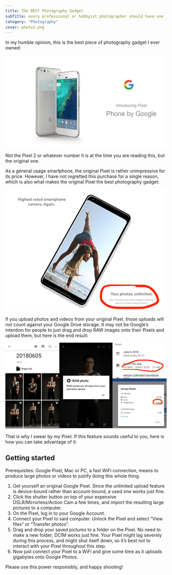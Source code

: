 ```yaml
---
title: The BEST Photography Gadget
subTitle: every professional or hobbyist photographer should have one
category: "Photography"
cover: photo2.png
---
```


In my humble opinion, this is the best piece of photography gadget I ever owned:

![photo1](./photo1.png)

Not the Pixel 2 or whatever number it is at the time you are reading this, but the original one.

As a general usage smartphone, the original Pixel is rather unimpressive for its price. However, I have not regretted this purchase for a single reason, which is also what makes the original Pixel the best photography gadget:

![photo2](./photo2.png)

If you upload photos and videos from your original Pixel, those uploads will not count against your Google Drive storage. It may not be Google’s intention for people to just drag and drop RAW images onto their Pixels and upload them, but here is the end result:

![photo3](./photo3.jpg)

That is why I swear by my Pixel. If this feature sounds useful to you, here is how you can take advantage of it:

## Getting started

Prerequisites: Google Pixel, Mac or PC, a fast WiFi connection, means to produce large photos or videos to justify doing this whole thing.

1. Get yourself an original Google Pixel. Since the unlimited upload feature is device-bound rather than account-bound, a used one works just fine.
2. Click the shutter button on top of your expensive DSLR/Mirrorless/Action Cam a few times, and import the resulting large pictures to a computer.
3. On the Pixel, log in to your Google Account.
4. Connect your Pixel to said computer. Unlock the Pixel and select “View files” or “Transfer photos”.
5. Drag and drop your saved pictures to a folder on the Pixel. No need to make a new folder; DCIM works just fine. Your Pixel might lag severely during this process, and might shut itself down, so it’s best not to interact with your Pixel throughout this step.
6. Now just connect your Pixel to a WiFi and give some time as it uploads gigabytes onto Google Photos.

Please use this power responsibly, and happy shooting!
